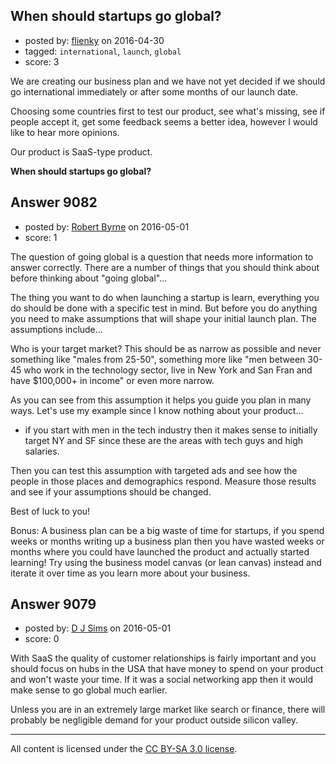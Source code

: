 ## When should startups go global?

- posted by: [flienky](https://stackexchange.com/users/6234992/flienky) on 2016-04-30
- tagged: `international`, `launch`, `global`
- score: 3

We are creating our business plan and we have not yet decided if we should go international immediately or after some months of our launch date.

Choosing some countries first to test our product, see what's missing, see if people accept it, get some feedback seems a better idea, however I would like to hear more opinions.

Our product is SaaS-type product.

**When should startups go global?**


## Answer 9082

- posted by: [Robert Byrne](https://stackexchange.com/users/5232876/robert-byrne) on 2016-05-01
- score: 1

The question of going global is a question that needs more information to answer correctly. There are a number of things that you should think about before thinking about "going global"...

The thing you want to do when launching a startup is learn, everything you do should be done with a specific test in mind. But before you do anything you need to make assumptions that will shape your initial launch plan. The assumptions include...

Who is your target market? This should be as narrow as possible and never something like "males from 25-50", something more like "men between 30-45 who work in the technology sector, live in New York and San Fran and have $100,000+ in income" or even more narrow.

As you can see from this assumption it helps you guide you plan in many ways. Let's use my example since I know nothing about your product...

- if you start with men in the tech industry then it makes sense to initially target NY and SF since these are the areas with tech guys and high salaries.

Then you can test this assumption with targeted ads and see how the people in those places and demographics respond. Measure those results and see if your assumptions should be changed.

Best of luck to you!

Bonus: A business plan can be a big waste of time for startups, if you spend weeks or months writing up a business plan then you have wasted weeks or months where you could have launched the product and actually started learning! Try using the business model canvas (or lean canvas) instead and iterate it over time as you learn more about your business.


## Answer 9079

- posted by: [D J Sims](https://stackexchange.com/users/7242000/d-j-sims) on 2016-05-01
- score: 0

With SaaS the quality of customer relationships is fairly important and you should focus on hubs in the USA that have money to spend on your product and won't waste your time. If it was a social networking app then it would make sense to go global much earlier.

Unless you are in an extremely large market like search or finance, there will probably be negligible demand for your product outside silicon valley.





---

All content is licensed under the [CC BY-SA 3.0 license](https://creativecommons.org/licenses/by-sa/3.0/).

